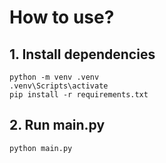 # How to use?

## 1. Install dependencies

```shell
python -m venv .venv
.venv\Scripts\activate
pip install -r requirements.txt
```

## 2. Run main.py

```shell
python main.py
```
